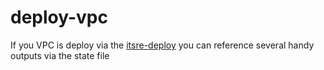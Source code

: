 # deploy-vpc
If you VPC is deploy via the [itsre-deploy](https://github.com/mozilla-it/itsre-deploy) you can reference several handy outputs via the state file

